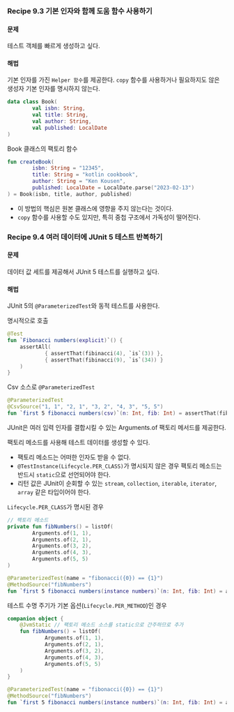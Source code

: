 ### Recipe 9.3 기본 인자와 함께 도움 함수 사용하기
#### 문제
테스트 객체를 빠르게 생성하고 싶다.
#### 해법
기본 인자를 가진 `Helper 함수`를 제공한다. `copy` 함수를 사용하거나 필요하지도 않은 생성자 기본 인자를 명시하지 않는다.

```kotlin
data class Book(
        val isbn: String,
        val title: String,
        val author: String,
        val published: LocalDate
)
```
Book 클래스의 팩토리 함수
```kotlin
fun createBook(
        isbn: String = "12345",
        title: String = "kotlin cookbook",
        author: String = "Ken Kousen",
        published: LocalDate = LocalDate.parse("2023-02-13")
) = Book(isbn, title, author, published)
```
- 이 방법의 핵심은 원본 클래스에 영향을 주지 않는다는 것이다.
- `copy` 함수를 사용할 수도 있지만, 특히 중첩 구조에서 가독성이 떨어진다.

### Recipe 9.4 여러 데이터에 JUnit 5 테스트 반복하기
#### 문제
데이터 값 세트를 제공해서 JUnit 5 테스트를 실행하고 싶다.
#### 해법
JUnit 5의 `@ParameterizedTest`와 동적 테스트를 사용한다.

명시적으로 호출
```kotlin
@Test
fun `Fibonacci numbers(explicit)`() {
    assertAll(
            { assertThat(fibinacci(4), `is`(3)) },
            { assertThat(fibinacci(9), `is`(34)) }
    )
}
```
Csv 소스로 `@ParameterizedTest`
```kotlin
@ParameterizedTest
@CsvSource("1, 1", "2, 1", "3, 2", "4, 3", "5, 5")
fun `first 5 fibonacci numbers(csv)`(n: Int, fib: Int) = assertThat(fibonacci(n), `is`(fib))
```
JUnit은 여러 입력 인자를 결합시킬 수 있는 Arguments.of 팩토리 메서드를 제공한다.

팩토리 메소드를 사용해 테스트 데이터를 생성할 수 있다.
- 팩토리 메소드는 어떠한 인자도 받을 수 없다.
- `@TestInstance(Lifecycle.PER_CLASS)`가 명시되지 않은 경우 팩토리 메소드는 반드시 `static`으로 선언되어야 한다.
- 리턴 값은 JUnit이 순회할 수 있는 `stream`, `collection`, `iterable`, `iterator`, `array` 같은 타입이어야 한다.

`Lifecycle.PER_CLASS`가 명시된 경우
```kotlin
// 팩토리 메소드
private fun fibNumbers() = listOf(
        Arguments.of(1, 1),
        Arguments.of(2, 1),
        Arguments.of(3, 2),
        Arguments.of(4, 3),
        Arguments.of(5, 5)
)

@ParameterizedTest(name = "fibonacci({0}) == {1}")
@MethodSource("fibNumbers")
fun `first 5 fibonacci numbers(instance numbers)`(n: Int, fib: Int) = assertThat(fibonacci(n), `is`(fib))
```
테스트 수명 주기가 기본 옵션(`Lifecycle.PER_METHOD`)인 경우
```kotlin
companion object {
    @JvmStatic // 팩토리 메소드 소스를 static으로 간주하므로 추가
    fun fibNumbers() = listOf(
            Arguments.of(1, 1),
            Arguments.of(2, 1),
            Arguments.of(3, 2),
            Arguments.of(4, 3),
            Arguments.of(5, 5)
    )    
}

@ParameterizedTest(name = "fibonacci({0}) == {1}")
@MethodSource("fibNumbers")
fun `first 5 fibonacci numbers(instance numbers)`(n: Int, fib: Int) = assertThat(fibonacci(n), `is`(fib))
```